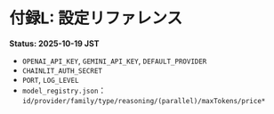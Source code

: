 # 付録L: 設定リファレンス
**Status: 2025-10-19 JST**

- `OPENAI_API_KEY`, `GEMINI_API_KEY`, `DEFAULT_PROVIDER`
- `CHAINLIT_AUTH_SECRET`
- `PORT`, `LOG_LEVEL`
- `model_registry.json`：`id/provider/family/type/reasoning/(parallel)/maxTokens/price*`
